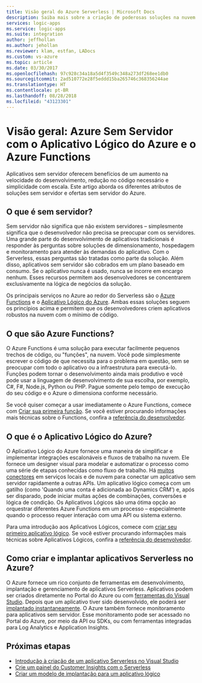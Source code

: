 ```yaml
---
title: Visão geral do Azure Serverless | Microsoft Docs
description: Saiba mais sobre a criação de poderosas soluções na nuvem sem precisar pensar em infraestrutura
services: logic-apps
ms.service: logic-apps
ms.suite: integration
author: jeffhollan
ms.author: jehollan
ms.reviewer: klam, estfan, LADocs
ms.custom: vs-azure
ms.topic: article
ms.date: 03/30/2017
ms.openlocfilehash: 97c928c34a18a5d4f3549c348a273df268ee1db0
ms.sourcegitcommit: 2ad510772e28f5eddd15ba265746c368356244ae
ms.translationtype: HT
ms.contentlocale: pt-BR
ms.lasthandoff: 08/28/2018
ms.locfileid: "43123301"
---
```

# <a name="overview-azure-serverless-with-azure-logic-apps-and-azure-functions"></a>Visão geral: Azure Sem Servidor com o Aplicativo Lógico do Azure e o Azure Functions

Aplicativos sem servidor oferecem benefícios de um aumento na velocidade do desenvolvimento, redução no código necessário e simplicidade com escala.  Este artigo aborda os diferentes atributos de soluções sem servidor e ofertas sem servidor do Azure.

## <a name="what-is-serverless"></a>O que é sem servidor?

Sem servidor não significa que não existem servidores – simplesmente significa que o desenvolvedor não precisa se preocupar com os servidores.  Uma grande parte do desenvolvimento de aplicativos tradicionais é responder às perguntas sobre soluções de dimensionamento, hospedagem e monitoramento para atender às demandas do aplicativo.  Com o Serverless, essas perguntas são tratadas como parte da solução.  Além disso, aplicativos sem servidor são cobrados em um plano baseado em consumo.  Se o aplicativo nunca é usado, nunca se incorre em encargo nenhum.  Esses recursos permitem aos desenvolvedores se concentrarem exclusivamente na lógica de negócios da solução.

Os principais serviços no Azure ao redor do Serverless são o [Azure Functions](https://azure.microsoft.com/services/functions/) e o [Aplicativo Lógico do Azure](https://azure.microsoft.com/services/logic-apps/).  Ambas essas soluções seguem os princípios acima e permitem que os desenvolvedores criem aplicativos robustos na nuvem com o mínimo de código.

## <a name="what-are-azure-functions"></a>O que são Azure Functions?

O Azure Functions é uma solução para executar facilmente pequenos trechos de código, ou "funções", na nuvem. Você pode simplesmente escrever o código de que necessita para o problema em questão, sem se preocupar com todo o aplicativo ou a infraestrutura para executá-lo. Funções podem tornar o desenvolvimento ainda mais produtivo e você pode usar a linguagem de desenvolvimento de sua escolha, por exemplo, C#, F#, Node.js, Python ou PHP. Pague somente pelo tempo de execução do seu código e o Azure o dimensiona conforme necessário.

Se você quiser começar a usar imediatamente o Azure Functions, comece com [Criar sua primeira função](../azure-functions/functions-create-first-azure-function.md). Se você estiver procurando informações mais técnicas sobre o Functions, confira a [referência do desenvolvedor](../azure-functions/functions-reference.md).

## <a name="what-are-azure-logic-apps"></a>O que é o Aplicativo Lógico do Azure?

O Aplicativo Lógico do Azure fornece uma maneira de simplificar e implementar integrações escalonáveis e fluxos de trabalho na nuvem. Ele fornece um designer visual para modelar e automatizar o processo como uma série de etapas conhecidas como fluxo de trabalho.  Há [muitos conectores](../connectors/apis-list.md) em serviços locais e de nuvem para conectar um aplicativo sem servidor rapidamente a outras APIs.  Um aplicativo lógico começa com um gatilho (como 'Quando uma conta é adicionada ao Dynamics CRM') e, após ser disparado, pode iniciar muitas ações de combinações, conversões e lógica de condição.  Os Aplicativos Lógicos são uma ótima opção ao orquestrar diferentes Azure Functions em um processo – especialmente quando o processo requer interação com uma API ou sistema externo.

Para uma introdução aos Aplicativos Lógicos, comece com [criar seu primeiro aplicativo lógico](quickstart-create-first-logic-app-workflow.md).  Se você estiver procurando informações mais técnicas sobre Aplicativos Lógicos, confira a [referência do desenvolvedor](logic-apps-workflow-actions-triggers.md).

## <a name="how-can-i-build-and-deploy-serverless-applications-in-azure"></a>Como criar e implantar aplicativos Serverless no Azure?

O Azure fornece um rico conjunto de ferramentas em desenvolvimento, implantação e gerenciamento de aplicativos Serverless.  Aplicativos podem ser criados diretamente no Portal do Azure ou com [ferramentas do Visual Studio](logic-apps-serverless-get-started-vs.md).  Depois que um aplicativo tiver sido desenvolvido, ele poderá ser [implantado instantaneamente](logic-apps-create-deploy-template.md).  O Azure também fornece monitoramento para aplicativos sem servidor.  Esse monitoramento pode ser acessado no Portal do Azure, por meio da API ou SDKs, ou com ferramentas integradas para Log Analytics e Application Insights.

## <a name="next-steps"></a>Próximas etapas

* [Introdução à criação de um aplicativo Serverless no Visual Studio](logic-apps-serverless-get-started-vs.md)
* [Crie um painel do Customer Insights com o Serverless](logic-apps-scenario-social-serverless.md)
* [Criar um modelo de implantação para um aplicativo lógico](logic-apps-create-deploy-template.md)